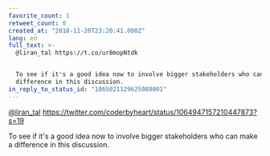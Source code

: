```yaml
---
favorite_count: 1
retweet_count: 0
created_at: "2018-11-20T23:20:41.000Z"
lang: en
full_text: >-
  @liran_tal https://t.co/ur8mopNtdk


  To see if it's a good idea now to involve bigger stakeholders who can make a
  difference in this discussion.
in_reply_to_status_id: "1065021129625088001"
---
```


[@liran_tal](https://twitter.com/liran_tal)
<https://twitter.com/coderbyheart/status/1064947157210447873?s=19>

To see if it's a good idea now to involve bigger stakeholders who can make a
difference in this discussion.
